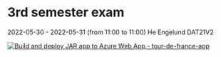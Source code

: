 # 3rd semester exam
2022-05-30 - 2022-05-31 (from 11:00 to 11:00)
He Engelund DAT21V2


[![Build and deploy JAR app to Azure Web App - tour-de-france-app](https://github.com/SirMeows/tour-de-france-backend/actions/workflows/main_tour-de-france-app.yml/badge.svg)](https://github.com/SirMeows/tour-de-france-backend/actions/workflows/main_tour-de-france-app.yml)
